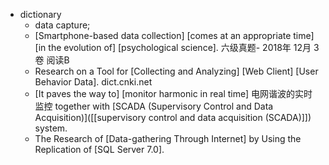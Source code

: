 - dictionary 
    - data capture; 
    - [Smartphone-based data collection] [comes at an appropriate time] [in the evolution of] [psychological science]. 六级真题- 2018年 12月 3卷 阅读B
    - Research on a Tool for [Collecting and Analyzing] [Web Client] [User Behavior Data]. dict.cnki.net
    - [It paves the way to] [monitor harmonic in real time] 电网谐波的实时监控 together with [SCADA (Supervisory Control and Data Acquisition)]([[supervisory control and data acquisition (SCADA)]]) system. 
    - The Research of [Data-gathering Through Internet] by Using the Replication of [SQL Server 7.0].
